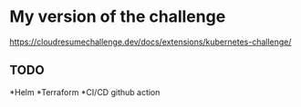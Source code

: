 # My version of the challenge

https://cloudresumechallenge.dev/docs/extensions/kubernetes-challenge/

## TODO
*Helm
*Terraform
*CI/CD github action

